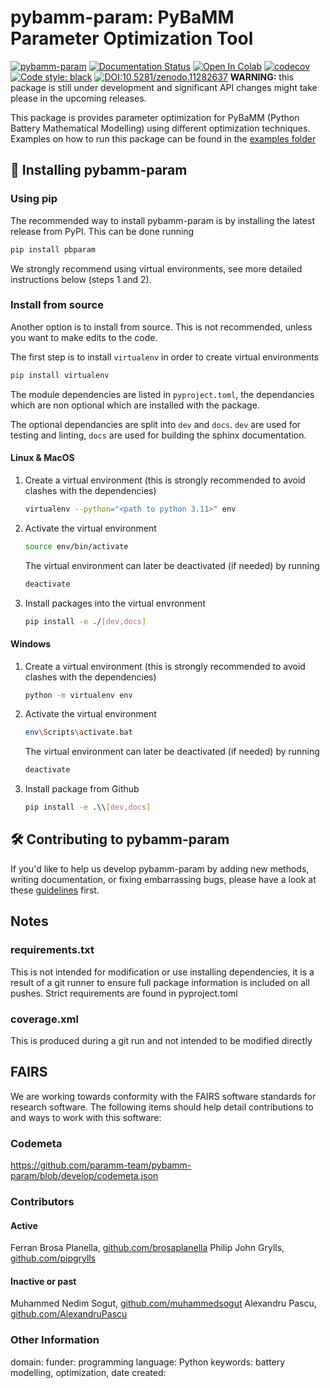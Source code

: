 # pybamm-param: PyBaMM Parameter Optimization Tool

[![pybamm-param](https://github.com/paramm-team/pybamm-param/actions/workflows/test_on_push.yml/badge.svg?branch=main)](https://github.com/paramm-team/pybamm-param/actions/workflows/test_on_push.yml)
[![Documentation Status](https://readthedocs.org/projects/pybamm-param/badge/?version=latest)](https://pybamm-param.readthedocs.io/en/latest/?badge=latest)
[![Open In Colab](https://colab.research.google.com/assets/colab-badge.svg)](https://colab.research.google.com/github/paramm-team)
[![codecov](https://codecov.io/gh/paramm-team/pybamm-param/branch/main/graph/badge.svg?token=CMFXMUU1SJ)](https://codecov.io/gh/paramm-team/pybamm-param)
[![Code style: black](https://img.shields.io/badge/code%20style-black-000000.svg)](https://github.com/psf/black)
[![DOI:10.5281/zenodo.11282637](https://zenodo.org/badge/DOI/10.5281/zenodo.11282638.svg)](https://doi.org/10.5281/zenodo.11282638)
**WARNING:** this package is still under development and significant API changes might take please in the upcoming releases.

This package is provides parameter optimization for PyBaMM (Python Battery Mathematical Modelling) using different optimization techniques. Examples on how to run this package can be found in the [examples folder](./examples)

## 🚀 Installing pybamm-param

### Using pip
The recommended way to install pybamm-param is by installing the latest release from PyPI. This can be done running
```bash
pip install pbparam
```
We strongly recommend using virtual environments, see more detailed instructions below (steps 1 and 2).

### Install from source

Another option is to install from source. This is not recommended, unless you want to make edits to the code.

The first step is to install `virtualenv` in order to create virtual environments

```bash
pip install virtualenv
```

The module dependencies are listed in `pyproject.toml`, the dependancies which are non optional which are installed with the package.

The optional dependancies are split into `dev` and `docs`. `dev` are used for testing and linting, `docs` are used for building the sphinx documentation. 

#### Linux & MacOS

1. Create a virtual environment (this is strongly recommended to avoid clashes with the dependencies)

    ```bash
    virtualenv --python="<path to python 3.11>" env
    ```

2. Activate the virtual environment

    ```bash
    source env/bin/activate
    ```

    The virtual environment can later be deactivated (if needed) by running

    ```bash
    deactivate
    ```

3. Install packages into the virtual envronment

    ```bash
    pip install -e ./[dev,docs]
    ```

#### Windows

1. Create a virtual environment (this is strongly recommended to avoid clashes with the dependencies)

    ```bash
    python -m virtualenv env
    ```

2. Activate the virtual environment

    ```bash
    env\Scripts\activate.bat
    ```

    The virtual environment can later be deactivated (if needed) by running

    ```bash
    deactivate
    ```

3. Install package from Github

    ```bash
    pip install -e .\\[dev,docs]
    ```

## 🛠️ Contributing to pybamm-param

If you'd like to help us develop pybamm-param by adding new methods, writing documentation, or fixing embarrassing bugs, please have a look at these [guidelines](https://github.com/paramm-team/pybamm-param/blob/main/CONTRIBUTING.md) first.

## Notes

### requirements.txt

This is not intended for modification or use installing dependencies, it is a result of a git runner to ensure full package information is included on all pushes. Strict requirements are found in pyproject.toml

### coverage.xml

This is produced during a git run and not intended to be modified directly

## FAIRS

We are working towards conformity with the FAIRS software standards for research software.
The following items should help detail contributions to and ways to work with this software:

### Codemeta

https://github.com/paramm-team/pybamm-param/blob/develop/codemeta.json

### Contributors

#### Active

Ferran Brosa Planella, [github.com/brosaplanella](https://github.com/brosaplanella)
Philip John Grylls, [github.com/pipgrylls](https://github.com/pipgrylls)

#### Inactive or past

Muhammed Nedim Sogut, [github.com/muhammedsogut](https://github.com/muhammedsogut)
Alexandru Pascu, [github.com/AlexandruPascu](https://github.com/AlexandruPascu)

### Other Information
domain:
funder:
programming language: Python
keywords: battery modelling, optimization,
date created:
